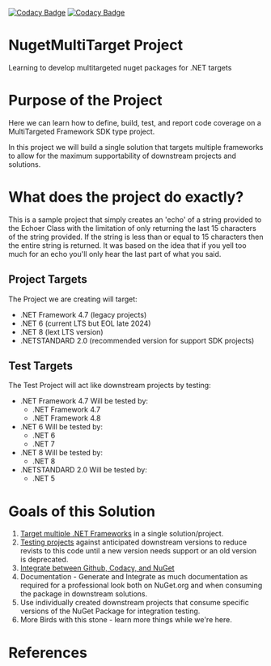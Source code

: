 [![Codacy Badge](https://app.codacy.com/project/badge/Grade/686e979f10184a749eac6553f49b830a)](https://app.codacy.com/gh/dmstrat/nugetMultiTarget/dashboard?utm_source=gh&utm_medium=referral&utm_content=&utm_campaign=Badge_grade) [![Codacy Badge](https://app.codacy.com/project/badge/Coverage/686e979f10184a749eac6553f49b830a)](https://app.codacy.com/gh/dmstrat/nugetMultiTarget/dashboard?utm_source=gh&utm_medium=referral&utm_content=&utm_campaign=Badge_coverage)

# NugetMultiTarget Project

Learning to develop multitargeted nuget packages for .NET targets

# Purpose of the Project

Here we can learn how to define, build, test, and report code coverage on a MultiTargeted Framework SDK type project. 

In this project we will build a single solution that targets multiple frameworks to allow for the maximum supportability of downstream projects and solutions. 

# What does the project do exactly?

This is a sample project that simply creates an 'echo' of a string provided to the Echoer Class with the limitation of only returning the last 15 characters of the string provided.  If the string is less than or equal to 15 characters then the entire string is returned.  It was based on the idea that if you yell too much for an echo you'll only hear the last part of what you said.  

## Project Targets

The Project we are creating will target: 

- .NET Framework 4.7 (legacy projects)
- .NET 6 (current LTS but EOL late 2024)
- .NET 8 (lext LTS version)
- .NETSTANDARD 2.0 (recommended version for support SDK projects)

## Test Targets

The Test Project will act like downstream projects by testing: 

- .NET Framework 4.7
  Will be tested by: 
  - .NET Framework 4.7
  - .NET Framework 4.8
- .NET 6
  Will be tested by: 
  - .NET 6
  - .NET 7
- .NET 8
  Will be tested by:
  - .NET 8
- .NETSTANDARD 2.0 
  Will be tested by: 
  - .NET 5

# Goals of this Solution

1. [Target multiple .NET Frameworks](TargetMultipleFrameworks.md) in a single solution/project. 
2. [Testing projects](TestProjects.md) against anticipated downstream versions to reduce revists to this code until a new version needs support or an old version is deprecated. 
3. [Integrate between Github, Codacy, and NuGet](GithubAndCodacy.md) 
4. Documentation - Generate and Integrate as much documentation as required for a professional look both on NuGet.org and when consuming the package in downstream solutions.
5. Use individually created downstream projects that consume specific versions of the NuGet Package for integration testing.
6. More Birds with this stone - learn more things while we're here. 

# References
